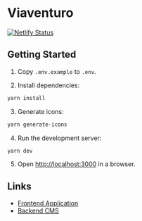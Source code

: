 # Viaventuro

[![Netlify Status](https://api.netlify.com/api/v1/badges/a64abdd6-6884-4ee0-be7d-d1195e44a86e/deploy-status)](https://app.netlify.com/sites/viaventuro/deploys)

## Getting Started

1. Copy `.env.example` to `.env`.

2. Install dependencies:

```bash
yarn install
```

3. Generate icons:

```bash
yarn generate-icons
```

4. Run the development server:

```bash
yarn dev
```

5. Open [http://localhost:3000](http://localhost:3000) in a browser.

## Links

- [Frontend Application](https://www.viaventuro.be)
- [Backend CMS](https://cms.viaventuro.be)
